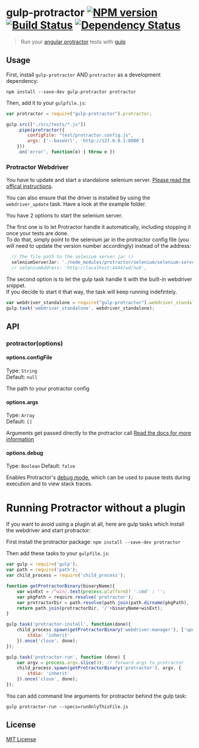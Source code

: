 # gulp-protractor [![NPM version][npm-image]][npm-url] [![Build Status][travis-image]][travis-url] [![Dependency Status][depstat-image]][depstat-url]

> Run your [angular protractor](https://github.com/angular/protractor) tests with [gulp](https://github.com/wearefractal/gulp)

## Usage

First, install `gulp-protractor` AND `protractor` as a development dependency:

```shell
npm install --save-dev gulp-protractor protractor
```

Then, add it to your `gulpfile.js`:

```javascript
var protractor = require("gulp-protractor").protractor;

gulp.src(["./src/tests/*.js"])
	.pipe(protractor({
		configFile: "test/protractor.config.js",
		args: ['--baseUrl', 'http://127.0.0.1:8000']
	}))	
	.on('error', function(e) { throw e })
```

### Protractor Webdriver
You have to update and start a standalone selenium server. [Please read the offical instructions](https://github.com/angular/protractor#appendix-a-setting-up-a-standalone-selenium-server).  

You can also ensure that the driver is installed by using the `webdriver_update` task. Have a look at the example folder.

You have 2 options to start the selenium server.  

The first one is to let Protractor handle it automatically, including stopping it once your tests are done.  
To do that, simply point to the selenium jar in the protractor config file (you will need to update the version number accordingly) instead of the address:

```javascript
  // The file path to the selenium server jar ()
  seleniumServerJar: './node_modules/protractor/selenium/selenium-server-standalone-2.44.0.jar',
  // seleniumAddress: 'http://localhost:4444/wd/hub',
```

The second option is to let the gulp task handle it with the built-in webdriver snippet.  
If you decide to start it that way, the task will keep running indefintely.

```javascript
var webdriver_standalone = require("gulp-protractor").webdriver_standalone;
gulp.task('webdriver_standalone', webdriver_standalone);
```

## API

### protractor(options)

#### options.configFile
Type: `String`  
Default: `null`

The path to your protractor config

#### options.args
Type: `Array`  
Default: `[]`

Arguments get passed directly to the protractor call [Read the docs for more information](https://github.com/angular/protractor/blob/master/docs/getting-started.md#setup-and-config)

#### options.debug
Type: `Boolean`
Default: `false`

Enables Protractor's [debug mode](https://github.com/angular/protractor/blob/master/docs/debugging.md), which can be used to pause tests during execution and to view stack traces.


# Running Protractor without a plugin
If you want to avoid using a plugin at all, here are gulp tasks which install the webdriver and start protractor:

First install the protractor package:
```npm install --save-dev protractor```

Then add these tasks to your ```gulpfile.js```:
```javascript
var gulp = require('gulp');
var path = require('path');
var child_process = require('child_process');

function getProtractorBinary(binaryName){
	var winExt = /^win/.test(process.platform)? '.cmd' : '';
	var pkgPath = require.resolve('protractor');
	var protractorDir = path.resolve(path.join(path.dirname(pkgPath), '..', 'bin'));
	return path.join(protractorDir, '/'+binaryName+winExt);
}

gulp.task('protractor-install', function(done){
	child_process.spawn(getProtractorBinary('webdriver-manager'), ['update'], {
		stdio: 'inherit'
	}).once('close', done);
});

gulp.task('protractor-run', function (done) {
	var argv = process.argv.slice(3); // forward args to protractor
	child_process.spawn(getProtractorBinary('protractor'), argv, {
		stdio: 'inherit'
	}).once('close', done);
});

```

You can add command line arguments for protractor behind the gulp task:

```gulp protractor-run --specs=runOnlyThisFile.js```


## License

[MIT License](http://en.wikipedia.org/wiki/MIT_License)

[npm-url]: https://npmjs.org/package/gulp-protractor
[npm-image]: https://badge.fury.io/js/gulp-protractor.png

[travis-url]: http://travis-ci.org/mllrsohn/gulp-protractor
[travis-image]: https://secure.travis-ci.org/mllrsohn/gulp-protractor.png?branch=master

[depstat-url]: https://david-dm.org/mllrsohn/gulp-protractor
[depstat-image]: https://david-dm.org/mllrsohn/gulp-protractor.png
